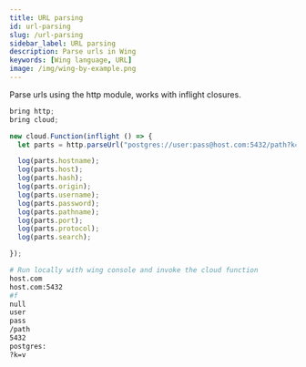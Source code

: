 ```yaml
---
title: URL parsing
id: url-parsing
slug: /url-parsing
sidebar_label: URL parsing
description: Parse urls in Wing
keywords: [Wing language, URL]
image: /img/wing-by-example.png
---
```


Parse urls using the http module, works with inflight closures.

```js playground example title="main.w"
bring http;
bring cloud;

new cloud.Function(inflight () => {
  let parts = http.parseUrl("postgres://user:pass@host.com:5432/path?k=v#f");

  log(parts.hostname);
  log(parts.host);
  log(parts.hash);
  log(parts.origin);
  log(parts.username);
  log(parts.password);
  log(parts.pathname);
  log(parts.port);
  log(parts.protocol);
  log(parts.search);

});
```

```bash title="Wing console output"
# Run locally with wing console and invoke the cloud function
host.com
host.com:5432
#f
null
user
pass
/path
5432
postgres:
?k=v
```




